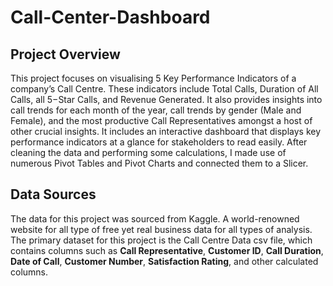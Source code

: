 # Call-Center-Dashboard

## Project Overview
This project focuses on visualising 5 Key Performance Indicators of a company’s Call Centre. These indicators include Total Calls, Duration of All Calls, all 5−Star Calls, and Revenue Generated. It also provides insights into call trends for each month of the year, call trends by gender (Male and Female), and the most productive Call Representatives amongst a host of other crucial insights. It includes an interactive dashboard that displays key performance indicators at a glance for stakeholders to read easily. After cleaning the data and performing some calculations, I made use of numerous Pivot Tables and Pivot Charts and connected them to a Slicer.
## Data Sources
The data for this project was sourced from Kaggle. A world-renowned website for all type of free yet real business data for all types of analysis. The primary dataset for this project is the Call Centre Data csv file, which contains columns such as **Call Representative**, **Customer ID**, **Call Duration**, **Date of Call**, **Customer Number**, **Satisfaction Rating**, and other calculated columns.
